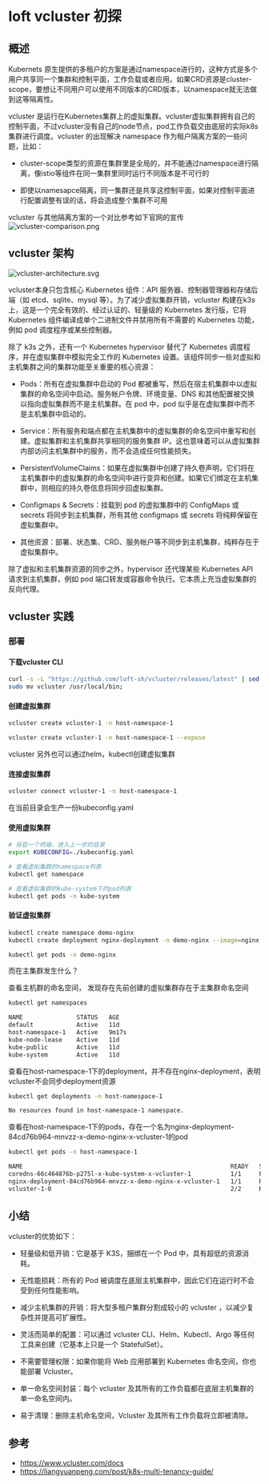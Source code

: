 # loft vcluster 初探


## 概述

Kubernets 原生提供的多租户的方案是通过namespace进行的，这种方式是多个用户共享同一个集群和控制平面，工作负载或者应用。如果CRD资源是cluster-scope，要想让不同用户可以使用不同版本的CRD版本，以namespace就无法做到这等隔离性。

vcluster 是运行在Kubernetes集群上的虚拟集群。vcluster虚拟集群拥有自己的控制平面，不过vcluster没有自己的node节点，pod工作负载交由底层的实际k8s集群进行调度。vcluster 的出现解决 namespace 作为租户隔离方案的一些问题，比如：

* cluster-scope类型的资源在集群里是全局的，并不能通过namespace进行隔离，像istio等组件在同一集群里同时运行不同版本是不可行的

* 即使以namesapce隔离，同一集群还是共享这控制平面，如果对控制平面进行配置调整有误的话，将会造成整个集群不可用

vcluster 与其他隔离方案的一个对比参考如下官网的宣传
![vcluster-comparison.png](/images/vcluster-comparison.png)

## vcluster 架构

![vcluster-architecture.svg](/images/vcluster-architecture.svg)

vcluster本身只包含核心 Kubernetes 组件：API 服务器、控制器管理器和存储后端（如 etcd、sqlite、mysql 等）。为了减少虚拟集群开销，vcluster 构建在k3s 上，这是一个完全有效的、经过认证的、轻量级的 Kubernetes 发行版，它将 Kubernetes 组件编译成单个二进制文件并禁用所有不需要的 Kubernetes 功能，例如 pod 调度程序或某些控制器。

除了 k3s 之外，还有一个 Kubernetes hypervisor 替代了 Kubernetes 调度程序，并在虚拟集群中模拟完全工作的 Kubernetes 设置。该组件同步一些对虚拟和主机集群之间的集群功能至关重要的核心资源：

* Pods：所有在虚拟集群中启动的 Pod 都被重写，然后在宿主机集群中以虚拟集群的命名空间中启动。服务帐户令牌、环境变量、DNS 和其他配置被交换以指向虚拟集群而不是主机集群。在 pod 中，pod 似乎是在虚拟集群中而不是主机集群中启动的。

* Service：所有服务和端点都在主机集群中的虚拟集群的命名空间中重写和创建。虚拟集群和主机集群共享相同的服务集群 IP。这也意味着可以从虚拟集群内部访问主机集群中的服务，而不会造成任何性能损失。

* PersistentVolumeClaims：如果在虚拟集群中创建了持久卷声明，它们将在主机集群中的虚拟集群的命名空间中进行变异和创建。如果它们绑定在主机集群中，则相应的持久卷信息将同步回虚拟集群。

* Configmaps & Secrets：挂载到 pod 的虚拟集群中的 ConfigMaps 或 secrets 将同步到主机集群，所有其他 configmaps 或 secrets 将纯粹保留在虚拟集群中。

* 其他资源：部署、状态集、CRD、服务帐户等不同步到主机集群，纯粹存在于虚拟集群中。

除了虚拟和主机集群资源的同步之外，hypervisor 还代理某些 Kubernetes API 请求到主机集群，例如 pod 端口转发或容器命令执行。它本质上充当虚拟集群的反向代理。

## vcluster 实践

### 部署

#### 下载vcluster CLI

```bash
curl -s -L "https://github.com/loft-sh/vcluster/releases/latest" | sed -nE 's!.*"([^"]*vcluster-darwin-amd64)".*!https://github.com\1!p' | xargs -n 1 curl -L -o vcluster && chmod +x vcluster;
sudo mv vcluster /usr/local/bin;
```

#### 创建虚拟集群

```bash
vcluster create vcluster-1 -n host-namespace-1

vcluster create vcluster-1 -n host-namespace-1 --expose 
```

vcluster 另外也可以通过helm，kubectl创建虚拟集群

#### 连接虚拟集群

```bash
vcluster connect vcluster-1 -n host-namespace-1
```

在当前目录会生产一份kubeconfig.yaml

#### 使用虚拟集群

```bash
# 另启一个终端，进入上一步的目录
export KUBECONFIG=./kubeconfig.yaml

# 查看虚拟集群的namespace列表
kubectl get namespace

# 查看虚拟集群的kube-system下的pod列表
kubectl get pods -n kube-system
```

#### 验证虚拟集群

```bash
kubectl create namespace demo-nginx
kubectl create deployment nginx-deployment -n demo-nginx --image=nginx

kubectl get pods -n demo-nginx
```

而在主集群发生什么？

查看主机群的命名空间， 发现存在先前创建的虚拟集群存在于主集群命名空间

```bash
kubectl get namespaces
```

```bash
NAME               STATUS   AGE
default            Active   11d
host-namespace-1   Active   9m17s
kube-node-lease    Active   11d
kube-public        Active   11d
kube-system        Active   11d
```

查看在host-namespace-1下的deployment，并不存在nginx-deployment，表明vcluster不会同步deployment资源

```bash
kubectl get deployments -n host-namespace-1
```

```bash
No resources found in host-namespace-1 namespace.
```

查看在host-namespace-1下的pods，存在一个名为nginx-deployment-84cd76b964-mnvzz-x-demo-nginx-x-vcluster-1的pod

```bash
kubectl get pods -n host-namespace-1
```

```bash
NAME                                                          READY   STATUS    RESTARTS   AGE
coredns-66c464876b-p275l-x-kube-system-x-vcluster-1           1/1     Running   0          14m
nginx-deployment-84cd76b964-mnvzz-x-demo-nginx-x-vcluster-1   1/1     Running   0          10m
vcluster-1-0                                                  2/2     Running   0          14m
```

## 小结

vcluster的优势如下：

* 轻量级和低开销：它是基于 K3S，捆绑在一个 Pod 中，具有超低的资源消耗。

* 无性能损耗：所有的 Pod 被调度在底层主机集群中，因此它们在运行时不会受到任何性能影响。

* 减少主机集群的开销：将大型多租户集群分割成较小的 vcluster ，以减少复杂性并提高可扩展性。

* 灵活而简单的配置：可以通过 vcluster CLI、Helm、Kubectl、Argo 等任何工具来创建（它基本上只是一个 StatefulSet）。

* 不需要管理权限：如果你能将 Web 应用部署到 Kubernetes 命名空间，你也能部署 Vcluster。

* 单一命名空间封装：每个 vcluster 及其所有的工作负载都在底层主机集群的单一命名空间内。

* 易于清理：删除主机命名空间，Vcluster 及其所有工作负载将立即被清除。

## 参考

* <https://www.vcluster.com/docs>
* <https://liangyuanpeng.com/post/k8s-multi-tenancy-guide/>

